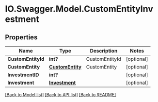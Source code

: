 # IO.Swagger.Model.CustomEntityInvestment
## Properties

Name | Type | Description | Notes
------------ | ------------- | ------------- | -------------
**CustomEntityId** | **int?** | CustomEntityId | [optional] 
**CustomEntity** | [**CustomEntity**](CustomEntity.md) | CustomEntity | [optional] 
**InvestmentID** | **int?** |  | [optional] 
**Investment** | [**Investment**](Investment.md) |  | [optional] 

[[Back to Model list]](../README.md#documentation-for-models) [[Back to API list]](../README.md#documentation-for-api-endpoints) [[Back to README]](../README.md)

